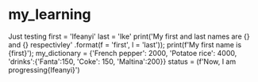 # my_learning
Just testing
first = 'Ifeanyi'
last = 'Ike'
print('My first and last names are {} and {} respectivley' .format(f = 'first', l = 'last'));
print(f'My first name is {first}');
my_dictionary = {'French pepper': 2000, 'Potatoe rice': 4000, 'drinks':{'Fanta':150, 'Coke': 150, 'Maltina':200}}
status = (f'Now, I am progressing{Ifeanyi}')
